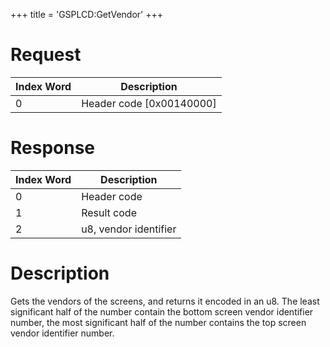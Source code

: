 +++
title = 'GSPLCD:GetVendor'
+++

# Request

| Index Word | Description                |
|------------|----------------------------|
| 0          | Header code \[0x00140000\] |

# Response

| Index Word | Description           |
|------------|-----------------------|
| 0          | Header code           |
| 1          | Result code           |
| 2          | u8, vendor identifier |

# Description

Gets the vendors of the screens, and returns it encoded in an u8. The
least significant half of the number contain the bottom screen vendor
identifier number, the most significant half of the number contains the
top screen vendor identifier number.